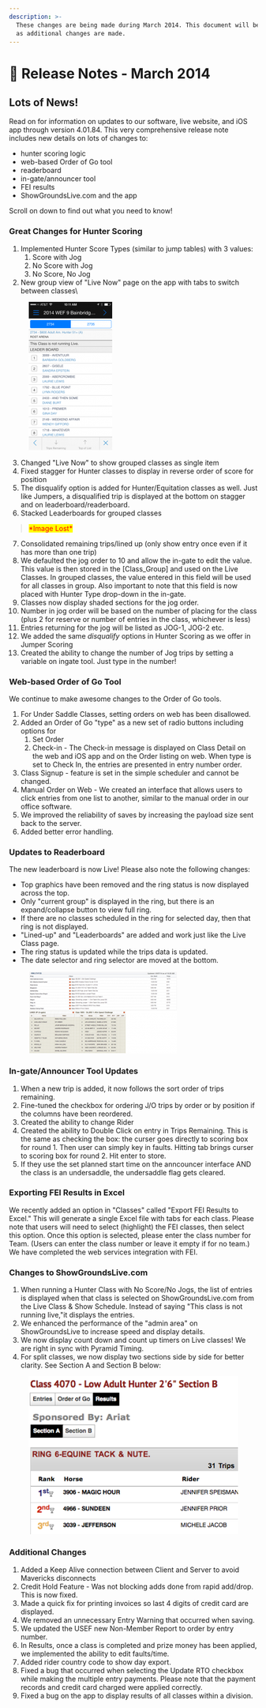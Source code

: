 ```yaml
---
description: >-
  These changes are being made during March 2014. This document will be updated
  as additional changes are made.
---
```


# 📔 Release Notes - March 2014

## Lots of News!

Read on for information on updates to our software, live website, and iOS app through version 4.01.84. This very comprehensive release note includes new details on lots of changes to:

* hunter scoring logic
* web-based Order of Go tool
* readerboard
* in-gate/announcer tool
* FEI results
* ShowGroundsLive.com and the app

Scroll on down to find out what you need to know!

### Great Changes for Hunter Scoring

1. Implemented Hunter Score Types (similar to jump tables) with 3 values:
   1. Score with Jog
   2. No Score with Jog
   3. No Score, No Jog
2. New group view of "Live Now" page on the app with tabs to switch between classes\


<figure><img src="../../.gitbook/assets/image (132).png" alt=""><figcaption></figcaption></figure>

3. Changed "Live Now" to show grouped classes as single item
4. Fixed stagger for Hunter classes to display in reverse order of score for position
5. The disqualify option is added for Hunter/Equitation classes as well. Just like Jumpers, a disqualified trip is displayed at the bottom on stagger and on leaderboard/readerboard.
6. Stacked Leaderboards for grouped classes

> <mark style="color:red;">\*Image Lost\*</mark>

7. Consolidated remaining trips/lined up (only show entry once even if it has more than one trip)
8. We defaulted the jog order to 10 and allow the in-gate to edit the value. This value is then stored in the \[Class\_Group] and used on the Live Classes. In grouped classes, the value entered in this field will be used for all classes in group. Also important to note that this field is now placed with Hunter Type drop-down in the in-gate.
9. Classes now display shaded sections for the jog order.
10. Number in jog order will be based on the number of placing for the class (plus 2 for reserve or number of entries in the class, whichever is less)
11. Entries returning for the jog will be listed as JOG-1, JOG-2 etc.
12. We added the same _disqualify_ options in Hunter Scoring as we offer in Jumper Scoring
13. Created the ability to change the number of Jog trips by setting a variable on ingate tool.  Just type in the number!

### Web-based Order of Go Tool

We continue to make awesome changes to the Order of Go tools.

1. For Under Saddle Classes, setting orders on web has been disallowed.
2. Added an Order of Go "type" as a new set of radio buttons including options for
   1. Set Order
   2. Check-in  - The Check-in message is displayed on Class Detail on the web and iOS app and on the Order listing on web. When type is set to Check In, the entries are presented in entry number order.
3. Class Signup - feature is set in the simple scheduler and cannot be changed.
4. Manual Order on Web - We created an interface that allows users to click entries from one list to another, similar to the manual order in our office software.
5. We improved the reliability of saves by increasing the payload size sent back to the server.
6. Added better error handling.

### Updates to Readerboard

The new leaderboard is now Live! Please also note the following changes:

* Top graphics have been removed and the ring status is now displayed across the top.
* Only "current group" is displayed in the ring, but there is an expand/collapse button to view full ring.
* If there are no classes scheduled in the ring for selected day, then that ring is not displayed.
* "Lined-up" and "Leaderboards" are added and work just like the Live Class page.
* The ring status is updated while the trips data is updated.
* The date selector and ring selector are moved at the bottom.

<figure><img src="../../.gitbook/assets/image (133).png" alt=""><figcaption></figcaption></figure>

### In-gate/Announcer Tool Updates

1. When a new trip is added, it now follows the sort order of trips remaining.
2. Fine-tuned the checkbox for ordering J/O trips by order or by position if the columns have been reordered.
3. Created the ability to change Rider
4. Created the ability to Double Click on entry in Trips Remaining. This is the same as checking the box: the curser goes directly to scoring box for round 1. Then user can simply key in faults. Hitting tab brings curser to scoring box for round 2. Hit enter to store.
5. If they use the set planned start time on the anncouncer interface AND the class is an undersaddle, the undersaddle flag gets cleared.

### &#x20;Exporting FEI Results in Excel

We recently added an option in "Classes" called "Export FEI Results to Excel." This will generate a single Excel file with tabs for each class. Please note that users will need to select (highlight) the FEI classes, then select this option. Once this option is selected, please enter the class number for Team. (Users can enter the class number or leave it empty if for no team.) We have completed the web services integration with FEI.

### Changes to ShowGroundsLive.com

1. When running a Hunter Class with No Score/No Jogs, the list of entries is displayed when that class is selected on ShowGroundsLive.com from the Live Class  & Show Schedule. Instead of saying "This class is not running live,"it displays the entries.
2. We enhanced the performance of the "admin area" on ShowGroundsLive to increase speed and display details.
3. We now display count down and count up timers on Live classes! We are right in sync with Pyramid Timing.
4. For split classes, we now display two sections side by side for better clarity.  See Section A and Section B below:

<figure><img src="../../.gitbook/assets/image (134).png" alt=""><figcaption></figcaption></figure>

### Additional Changes

1. Added a Keep Alive connection between Client and Server to avoid Mavericks disconnects
2. Credit Hold Feature - Was not blocking adds done from rapid add/drop.  This is now fixed.
3. Made a quick fix for printing invoices so last 4 digits of credit card are displayed.
4. We removed an unnecessary Entry Warning that occurred when saving.
5. We updated the USEF new Non-Member Report to order by entry number.
6. In Results, once a class is completed and prize money has been applied, we implemented the ability to edit faults/time.
7. Added rider country code to show day export.
8. Fixed a bug that occurred when selecting the Update RTO checkbox while making the multiple entry payments. Please note that the payment records and credit card charged were applied correctly.
9. Fixed a bug on the app to display results of all classes within a division.
